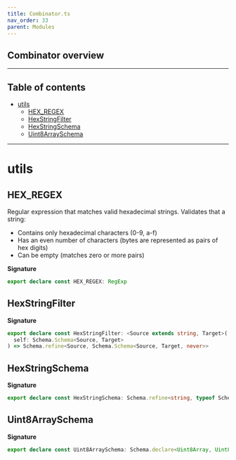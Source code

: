 ```yaml
---
title: Combinator.ts
nav_order: 33
parent: Modules
---
```


## Combinator overview

---

<h2 class="text-delta">Table of contents</h2>

- [utils](#utils)
  - [HEX_REGEX](#hex_regex)
  - [HexStringFilter](#hexstringfilter)
  - [HexStringSchema](#hexstringschema)
  - [Uint8ArraySchema](#uint8arrayschema)

---

# utils

## HEX_REGEX

Regular expression that matches valid hexadecimal strings.
Validates that a string:

- Contains only hexadecimal characters (0-9, a-f)
- Has an even number of characters (bytes are represented as pairs of hex digits)
- Can be empty (matches zero or more pairs)

**Signature**

```ts
export declare const HEX_REGEX: RegExp
```

## HexStringFilter

**Signature**

```ts
export declare const HexStringFilter: <Source extends string, Target>(
  self: Schema.Schema<Source, Target>
) => Schema.refine<Source, Schema.Schema<Source, Target, never>>
```

## HexStringSchema

**Signature**

```ts
export declare const HexStringSchema: Schema.refine<string, typeof Schema.String>
```

## Uint8ArraySchema

**Signature**

```ts
export declare const Uint8ArraySchema: Schema.declare<Uint8Array, Uint8Array, readonly [], never>
```
